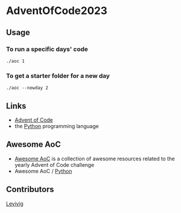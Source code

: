 # AdventOfCode2023

## Usage

### To run a specific days' code

`./aoc 1`

### To get a starter folder for a new day

`./aoc --newday 2`

Links
-----

* [Advent of Code](https://adventofcode.com/)
* the [Python](https://www.python.org) programming language

Awesome AoC
-----------

* [Awesome AoC](https://github.com/Bogdanp/awesome-advent-of-code) is a collection of
  awesome resources related to the yearly Advent of Code challenge
* Awesome AoC / [Python](https://github.com/Bogdanp/awesome-advent-of-code#python)

## Contributors

[Levivig](https://twitter.com/Levivig)
